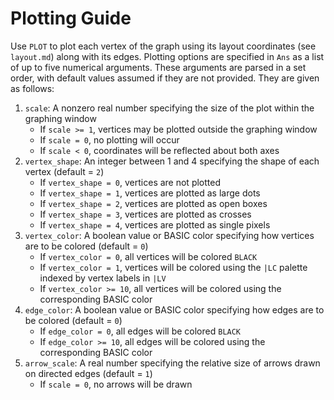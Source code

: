 # Plotting Guide

Use `PLOT` to plot each vertex of the graph using its layout coordinates (see `layout.md`) along with its edges. Plotting options are specified in `Ans` as a list of up to five numerical arguments. These arguments are parsed in a set order, with default values assumed if they are not provided. They are given as follows:

1. `scale`: A nonzero real number specifying the size of the plot within the graphing window
	* If `scale >= 1`, vertices may be plotted outside the graphing window
	* If `scale = 0`, no plotting will occur
	* If `scale < 0`, coordinates will be reflected about both axes
2. `vertex_shape`: An integer between 1 and 4 specifying the shape of each vertex (default = `2`)
	* If `vertex_shape = 0`, vertices are not plotted
	* If `vertex_shape = 1`, vertices are plotted as large dots
	* If `vertex_shape = 2`, vertices are plotted as open boxes
	* If `vertex_shape = 3`, vertices are plotted as crosses
	* If `vertex_shape = 4`, vertices are plotted as single pixels
3. `vertex_color`: A boolean value or BASIC color specifying how vertices are to be colored (default = `0`)
	* If `vertex_color = 0`, all vertices will be colored `BLACK`
	* If `vertex_color = 1`, vertices will be colored using the `|LC` palette indexed by vertex labels in `|LV`
	* If `vertex_color >= 10`, all vertices will be colored using the corresponding BASIC color
4. `edge_color`: A boolean value or BASIC color specifying how edges are to be colored (default = `0`)
	* If `edge_color = 0`, all edges will be colored `BLACK`
	* If `edge_color >= 10`, all edges will be colored using the corresponding BASIC color
5. `arrow_scale`: A real number specifying the relative size of arrows drawn on directed edges (default = `1`)
	* If `scale = 0`, no arrows will be drawn
